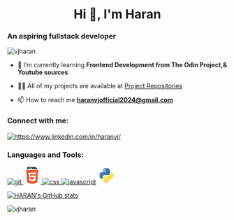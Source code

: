 <h1 align="center">Hi 👋, I'm Haran</h1>
<h3 align="left">An aspiring fullstack developer</h3>

<p align="left"> <img src="https://komarev.com/ghpvc/?username=vjharan&label=Profile%20views&color=0e75b6&style=flat" alt="vjharan" /> </p>

- 🌱 I’m currently learning **Frontend Development from The Odin Project,& Youtube sources**

- 👨‍💻 All of my projects are available at [Project Repositories](https://github.com/VJHARAN?tab=repositories)

- 📫 How to reach me **haranvjofficial2024@gmail.com**

<h3 align="left">Connect with me:</h3>
<p align="left">
<a href="https://linkedin.com/in/https://www.linkedin.com/in/haranvj/" target="blank"><img align="center" src="https://raw.githubusercontent.com/rahuldkjain/github-profile-readme-generator/master/src/images/icons/Social/linked-in-alt.svg" alt="https://www.linkedin.com/in/haranvj/" height="30" width="40" /></a>
</p>

<h3 align="left">Languages and Tools:</h3>
<p align="left"> <a href="https://git-scm.com/" target="_blank" rel="noreferrer"> <img src="https://www.vectorlogo.zone/logos/git-scm/git-scm-icon.svg" alt="git" width="40" height="40"/> </a> 
  <a href="https://www.w3.org/html/" target="_blank" rel="noreferrer"> <img src="https://raw.githubusercontent.com/devicons/devicon/master/icons/html5/html5-original-wordmark.svg" alt="html5"       width="40" height="40"/> </a>   <a href="https://developer.mozilla.org/en-US/docs/Web/CSS" target="_blank" rel="noreferrer"> <img src="https://cdn.jsdelivr.net/gh/devicons/devicon@latest/icons/css3/css3-original-wordmark.svg" 
 alt="css" width="40"     height="40"/> </a>  <a href=" https://developer.mozilla.org/en-US/docs/Web/JavaScript" target="_blank" rel="noreferrer">  <img src="https://cdn.jsdelivr.net/gh/devicons/devicon@latest/icons/javascript/javascript-original.svg" alt="javascript" width="40"     height="40" /></a>    <a href="https://www.python.org" target="_blank" rel="noreferrer"> <img src="https://raw.githubusercontent.com/devicons/devicon/master/icons/python/python-original.svg" alt="python" width="40"     height="40"/> </a> 
</p>

[![HARAN's GitHub stats](https://github-readme-stats.vercel.app/api?username=vjharan&show_icons=true&theme=prussian)](https://github.com/vjharan/github-readme-stats)
<p><img align="left" src="https://github-readme-stats.vercel.app/api/top-langs?username=vjharan&show_icons=true&locale=en&layout=pie" alt="vjharan" /></p>

 
